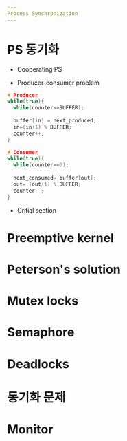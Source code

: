 ```yaml
---
Process Synchronization
---
```


# PS 동기화

  - Cooperating PS

  - Producer-consumer problem
  ```c
  # Producer
  while(true){
    while(counter==BUFFER);
    
    buffer[in] = next_produced;
    in=(in+1) % BUFFER;
    counter++;
  }
  ```
  
  ```c
  # Consumer
  while(true){
    while(counter==0);
    
    next_consumed= buffer[out];
    out= (out+1) % BUFFER;
    counter--;
  }
  ```
  
  - Critial section


# Preemptive kernel

# Peterson's solution

# Mutex locks

# Semaphore

# Deadlocks

# 동기화 문제

# Monitor

